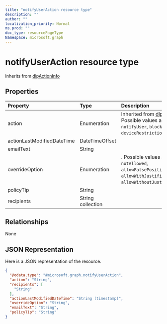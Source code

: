 ```yaml
---
title: "notifyUserAction resource type"
description: ""
author: ""
localization_priority: Normal
ms.prod: ""
doc_type: resourcePageType
Namespace: microsoft.graph
---
```



# notifyUserAction resource type




Inherits from [dlpActionInfo](../resources/dlpActionInfo.md)

## Properties
|Property|Type|Description|
|:---|:---|:---|
|action|Enumeration| Inherited from [dlpActionInfo](../resources/dlpActionInfo.md). Possible values are: `notifyUser`, `blockAccess`, `deviceRestriction`.|
|actionLastModifiedDateTime|DateTimeOffset||
|emailText|String||
|overrideOption|Enumeration|. Possible values are: `notAllowed`, `allowFalsePositiveOverride`, `allowWithJustification`, `allowWithoutJustification`.|
|policyTip|String||
|recipients|String collection||

## Relationships
None

## JSON Representation
Here is a JSON representation of the resource.
<!-- {
  "blockType": "resource",
  "@odata.type": "microsoft.graph.notifyUserAction"
}
-->
``` json
{
  "@odata.type": "#microsoft.graph.notifyUserAction",
  "action": "String",
  "recipients": [
    "String"
  ],
  "actionLastModifiedDateTime": "String (timestamp)",
  "overrideOption": "String",
  "emailText": "String",
  "policyTip": "String"
}
```

